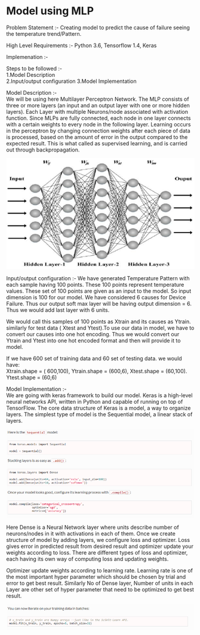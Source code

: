 # Model using MLP

Problem Statement :- Creating model to predict the cause of failure seeing the temperature trend/Pattern.  

High Level Requirements :- Python 3.6, Tensorflow 1.4, Keras  

Implemenation :-  

Steps to be followed :-  
1.Model Description  
2.Input/output configuration
3.Model Implementation

Model Description :-  
We will be using here Multilayer Perceptron Network. The MLP consists of three or more layers (an input and an output layer with one or more hidden layers). Each Layer with multiple Neurons/node associated with activation function. Since MLPs are fully connected, each node in one layer connects with a certain weights to every node in the following layer. Learning occurs in the perceptron by changing connection weights after each piece of data is processed, based on the amount of error in the output compared to the expected result. This is what called as supervised learning, and is carried out through backpropagation.

<img src='/Images/MLP_model.png'>  

Input/output configuration :-
We have generated Temperature Pattern with each sample having 100 points. These 100 points represent temperature values. These set of 100 points are given as an input to the model. So input dimension is 100 for our model. We have considered 6 causes for Device Failure. Thus our output soft max layer will be having output dimension = 6. Thus we would add last layer with 6 units.  

We would call this samples of 100 points as Xtrain and its causes as Ytrain. similarly for test data ( Xtest and Ytest).To use our data in model, we have to convert our causes into one hot encoding. Thus we would convert our Ytrain and Ytest into one hot encoded format and then will provide it to model.     

If we have 600 set of training data and 60 set of testing data. we would have:  
Xtrain.shape = ( 600,100), Ytrain.shape = (600,6), Xtest.shape = (60,100). Ytest.shape = (60,6)  

Model Implementation :-    
We are going with keras framework to build our model. Keras is a high-level neural networks API, written in Python and capable of   running on top of TensorFlow. The core data structure of Keras is a model, a way to organize layers. The simplest type of model is the Sequential model, a linear stack of layers.   

<img src='/Images/keras_code1.png'>

Here Dense is a Neural Network layer where units describe number of neurons/nodes in it with activations in each of them. Once we create structure of model by adding layers, we configure loss and optimizer. Loss gives error in predicted result from desired result and optimizer update your weights according to loss. There are different types of loss and optimizer, each having its own way of computing loss and updating weights.  

Optimizer update weights according to learning rate. Learning rate is one of the most important hyper parameter which should be chosen by trial and error to get best result. Similarly No of Dense layer, Number of units in each Layer are other set of hyper parameter that need to be optimized to get best result.  

<img src='/Images/keras_code2.png'>
